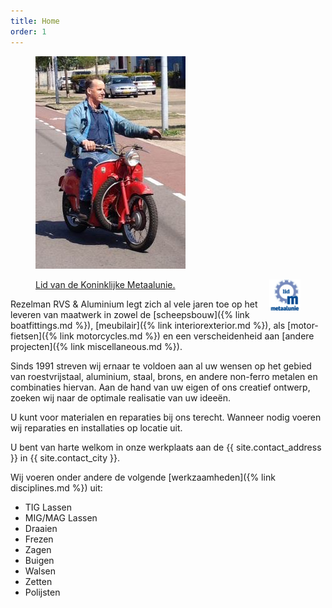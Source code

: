 ```yaml
---
title: Home
order: 1
---
```


<aside>
  <figure>
    <img src="assets/frontpage0.jpg" id="frontpage" />
  </figure>
</aside>

<aside>
  <figure>
    <figcaption>
      <a href="https://www.metaalunie.nl/" class="metaalunie img-thumbnail" target="_blank" title="Naar de website van de Koninklijke Metaalunie">
        <img src="assets/metaalunie.png" style="float: right;" />
        Lid van de Koninklijke Metaalunie.
      </a>
    </figcaption>
  </figure>
</aside>

Rezelman RVS & Aluminium legt zich al vele jaren toe op het leveren van maatwerk in zowel de
[scheeps­bouw]({% link boatfittings.md %}),
[meubilair]({% link interiorexterior.md %}), als
[motor­fietsen]({% link motorcycles.md %}) en een verscheidenheid aan
[andere projecten]({% link miscellaneous.md %}).

Sinds 1991 streven wij ernaar te voldoen aan al uw wensen op het gebied van roestvrijstaal, aluminium, staal, brons, en andere non-ferro metalen en combinaties hiervan. Aan de hand van uw eigen of ons creatief ontwerp, zoeken wij naar de optimale realisatie van uw ideeën.

U kunt voor materialen en reparaties bij ons terecht. Wanneer nodig voeren wij reparaties en installaties op locatie uit.

U bent van harte welkom in onze werkplaats aan de {{ site.contact_address }} in {{ site.contact_city }}.

Wij voeren onder andere de volgende [werkzaamheden]({% link disciplines.md %}) uit:

- TIG Lassen
- MIG/MAG Lassen
- Draaien
- Frezen
- Zagen
- Buigen
- Walsen
- Zetten
- Polijsten

<script src="/index.js" async></script>
